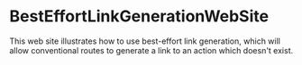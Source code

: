 BestEffortLinkGenerationWebSite
===

This web site illustrates how to use best-effort link generation, which will allow conventional
routes to generate a link to an action which doesn't exist.
